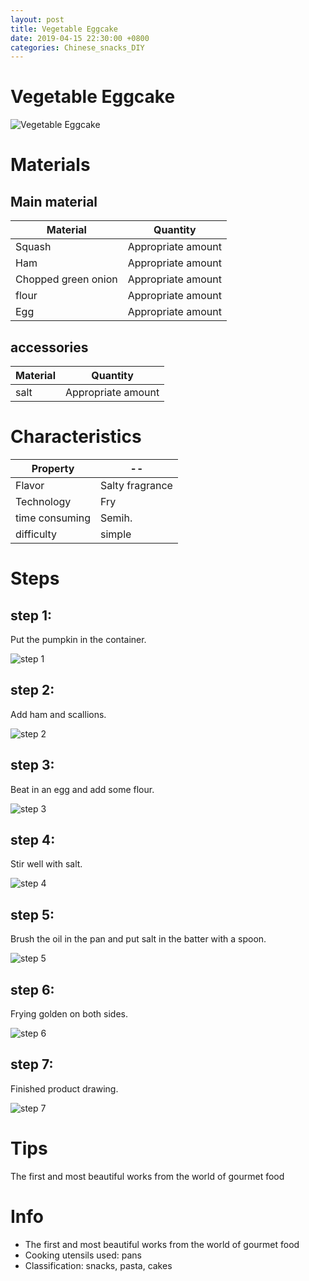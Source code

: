 ```yaml
---
layout: post
title: Vegetable Eggcake
date: 2019-04-15 22:30:00 +0800
categories: Chinese_snacks_DIY
---
```


# Vegetable Eggcake

![Vegetable Eggcake]({{site.baseurl}}/img/406452/406452.jpg)

# Materials


## Main material

Material|Quantity
--|--
Squash|Appropriate amount
Ham|Appropriate amount
Chopped green onion|Appropriate amount
flour|Appropriate amount
Egg|Appropriate amount

## accessories

Material|Quantity
--|--
salt|Appropriate amount

# Characteristics

Property|--
--|--
Flavor|Salty fragrance
Technology|Fry
time consuming|Semih.
difficulty|simple

# Steps

## step 1:

Put the pumpkin in the container.

![step 1]({{site.baseurl}}/img/406452/1.jpg)

## step 2:

Add ham and scallions.

![step 2]({{site.baseurl}}/img/406452/2.jpg)

## step 3:

Beat in an egg and add some flour.

![step 3]({{site.baseurl}}/img/406452/3.jpg)

## step 4:

Stir well with salt.

![step 4]({{site.baseurl}}/img/406452/4.jpg)

## step 5:

Brush the oil in the pan and put salt in the batter with a spoon.

![step 5]({{site.baseurl}}/img/406452/5.jpg)

## step 6:

Frying golden on both sides.

![step 6]({{site.baseurl}}/img/406452/6.jpg)

## step 7:

Finished product drawing.

![step 7]({{site.baseurl}}/img/406452/7.jpg)

# Tips

The first and most beautiful works from the world of gourmet food

# Info

- The first and most beautiful works from the world of gourmet food
- Cooking utensils used: pans
- Classification: snacks, pasta, cakes